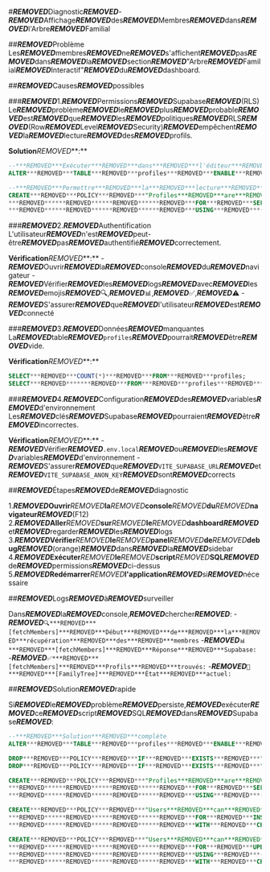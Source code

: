 #***REMOVED***Diagnostic***REMOVED***-***REMOVED***Affichage***REMOVED***des***REMOVED***Membres***REMOVED***dans***REMOVED***l'Arbre***REMOVED***Familial

##***REMOVED***Problème
Les***REMOVED***membres***REMOVED***ne***REMOVED***s'affichent***REMOVED***pas***REMOVED***dans***REMOVED***la***REMOVED***section***REMOVED***"Arbre***REMOVED***Familial***REMOVED***Interactif"***REMOVED***du***REMOVED***dashboard.

##***REMOVED***Causes***REMOVED***possibles

###***REMOVED***1.***REMOVED***Permissions***REMOVED***Supabase***REMOVED***(RLS)
Le***REMOVED***problème***REMOVED***le***REMOVED***plus***REMOVED***probable***REMOVED***est***REMOVED***que***REMOVED***les***REMOVED***politiques***REMOVED***RLS***REMOVED***(Row***REMOVED***Level***REMOVED***Security)***REMOVED***empêchent***REMOVED***la***REMOVED***lecture***REMOVED***des***REMOVED***profils.

**Solution***REMOVED***:**
```sql
--***REMOVED***Exécuter***REMOVED***dans***REMOVED***l'éditeur***REMOVED***SQL***REMOVED***de***REMOVED***Supabase
ALTER***REMOVED***TABLE***REMOVED***profiles***REMOVED***ENABLE***REMOVED***ROW***REMOVED***LEVEL***REMOVED***SECURITY;

--***REMOVED***Permettre***REMOVED***la***REMOVED***lecture***REMOVED***de***REMOVED***tous***REMOVED***les***REMOVED***profils
CREATE***REMOVED***POLICY***REMOVED***"Profiles***REMOVED***are***REMOVED***viewable***REMOVED***by***REMOVED***everyone"***REMOVED***ON***REMOVED***profiles
***REMOVED******REMOVED******REMOVED******REMOVED***FOR***REMOVED***SELECT
***REMOVED******REMOVED******REMOVED******REMOVED***USING***REMOVED***(true);
```

###***REMOVED***2.***REMOVED***Authentification
L'utilisateur***REMOVED***n'est***REMOVED***peut-être***REMOVED***pas***REMOVED***authentifié***REMOVED***correctement.

**Vérification***REMOVED***:**
-***REMOVED***Ouvrir***REMOVED***la***REMOVED***console***REMOVED***du***REMOVED***navigateur
-***REMOVED***Vérifier***REMOVED***les***REMOVED***logs***REMOVED***avec***REMOVED***les***REMOVED***emojis***REMOVED***🔍,***REMOVED***📊,***REMOVED***✅,***REMOVED***⚠️
-***REMOVED***S'assurer***REMOVED***que***REMOVED***l'utilisateur***REMOVED***est***REMOVED***connecté

###***REMOVED***3.***REMOVED***Données***REMOVED***manquantes
La***REMOVED***table***REMOVED***`profiles`***REMOVED***pourrait***REMOVED***être***REMOVED***vide.

**Vérification***REMOVED***:**
```sql
SELECT***REMOVED***COUNT(*)***REMOVED***FROM***REMOVED***profiles;
SELECT***REMOVED*******REMOVED***FROM***REMOVED***profiles***REMOVED***LIMIT***REMOVED***5;
```

###***REMOVED***4.***REMOVED***Configuration***REMOVED***des***REMOVED***variables***REMOVED***d'environnement
Les***REMOVED***clés***REMOVED***Supabase***REMOVED***pourraient***REMOVED***être***REMOVED***incorrectes.

**Vérification***REMOVED***:**
-***REMOVED***Vérifier***REMOVED***`.env.local`***REMOVED***ou***REMOVED***les***REMOVED***variables***REMOVED***d'environnement
-***REMOVED***S'assurer***REMOVED***que***REMOVED***`VITE_SUPABASE_URL`***REMOVED***et***REMOVED***`VITE_SUPABASE_ANON_KEY`***REMOVED***sont***REMOVED***corrects

##***REMOVED***Étapes***REMOVED***de***REMOVED***diagnostic

1.***REMOVED*****Ouvrir***REMOVED***la***REMOVED***console***REMOVED***du***REMOVED***navigateur*****REMOVED***(F12)
2.***REMOVED*****Aller***REMOVED***sur***REMOVED***le***REMOVED***dashboard*****REMOVED***et***REMOVED***regarder***REMOVED***les***REMOVED***logs
3.***REMOVED*****Vérifier***REMOVED***le***REMOVED***panel***REMOVED***de***REMOVED***debug*****REMOVED***(orange)***REMOVED***dans***REMOVED***la***REMOVED***sidebar
4.***REMOVED*****Exécuter***REMOVED***le***REMOVED***script***REMOVED***SQL*****REMOVED***de***REMOVED***permissions***REMOVED***ci-dessus
5.***REMOVED*****Redémarrer***REMOVED***l'application*****REMOVED***si***REMOVED***nécessaire

##***REMOVED***Logs***REMOVED***à***REMOVED***surveiller

Dans***REMOVED***la***REMOVED***console,***REMOVED***chercher***REMOVED***:
-***REMOVED***`🔍***REMOVED***[fetchMembers]***REMOVED***Début***REMOVED***de***REMOVED***la***REMOVED***récupération***REMOVED***des***REMOVED***membres`
-***REMOVED***`📊***REMOVED***[fetchMembers]***REMOVED***Réponse***REMOVED***Supabase:`
-***REMOVED***`✅***REMOVED***[fetchMembers]***REMOVED***Profils***REMOVED***trouvés:`
-***REMOVED***`🌳***REMOVED***[FamilyTree]***REMOVED***État***REMOVED***actuel:`

##***REMOVED***Solution***REMOVED***rapide

Si***REMOVED***le***REMOVED***problème***REMOVED***persiste,***REMOVED***exécuter***REMOVED***ce***REMOVED***script***REMOVED***SQL***REMOVED***dans***REMOVED***Supabase***REMOVED***:

```sql
--***REMOVED***Solution***REMOVED***complète
ALTER***REMOVED***TABLE***REMOVED***profiles***REMOVED***ENABLE***REMOVED***ROW***REMOVED***LEVEL***REMOVED***SECURITY;

DROP***REMOVED***POLICY***REMOVED***IF***REMOVED***EXISTS***REMOVED***"Profiles***REMOVED***are***REMOVED***viewable***REMOVED***by***REMOVED***everyone"***REMOVED***ON***REMOVED***profiles;
DROP***REMOVED***POLICY***REMOVED***IF***REMOVED***EXISTS***REMOVED***"Users***REMOVED***can***REMOVED***view***REMOVED***own***REMOVED***profile"***REMOVED***ON***REMOVED***profiles;

CREATE***REMOVED***POLICY***REMOVED***"Profiles***REMOVED***are***REMOVED***viewable***REMOVED***by***REMOVED***everyone"***REMOVED***ON***REMOVED***profiles
***REMOVED******REMOVED******REMOVED******REMOVED***FOR***REMOVED***SELECT
***REMOVED******REMOVED******REMOVED******REMOVED***USING***REMOVED***(true);

CREATE***REMOVED***POLICY***REMOVED***"Users***REMOVED***can***REMOVED***insert***REMOVED***own***REMOVED***profile"***REMOVED***ON***REMOVED***profiles
***REMOVED******REMOVED******REMOVED******REMOVED***FOR***REMOVED***INSERT
***REMOVED******REMOVED******REMOVED******REMOVED***WITH***REMOVED***CHECK***REMOVED***(auth.uid()***REMOVED***=***REMOVED***user_id);

CREATE***REMOVED***POLICY***REMOVED***"Users***REMOVED***can***REMOVED***update***REMOVED***own***REMOVED***profile"***REMOVED***ON***REMOVED***profiles
***REMOVED******REMOVED******REMOVED******REMOVED***FOR***REMOVED***UPDATE
***REMOVED******REMOVED******REMOVED******REMOVED***USING***REMOVED***(auth.uid()***REMOVED***=***REMOVED***user_id)
***REMOVED******REMOVED******REMOVED******REMOVED***WITH***REMOVED***CHECK***REMOVED***(auth.uid()***REMOVED***=***REMOVED***user_id);
```
